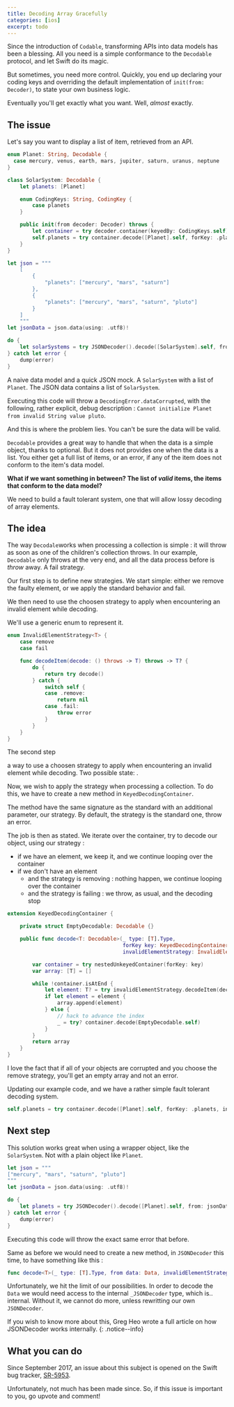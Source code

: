 ```yaml
---
title: Decoding Array Gracefully
categories: [ios]
excerpt: todo
---
```


Since the introduction of `Codable`, transforming APIs into data models has been a blessing. All you need is a simple conformance to the `Decodable` protocol, and let Swift do its magic.

But sometimes, you need more control. Quickly, you end up declaring your coding keys and overriding the default implementation of `init(from: Decoder)`, to state your own business logic.

Eventually you'll get exactly what you want. Well, *almost* exactly.

## The issue

Let's say you want to display a list of item, retrieved from an API.

```swift
enum Planet: String, Decodable {
  case mercury, venus, earth, mars, jupiter, saturn, uranus, neptune
}

class SolarSystem: Decodable {
    let planets: [Planet]

    enum CodingKeys: String, CodingKey {
        case planets
    }

    public init(from decoder: Decoder) throws {
        let container = try decoder.container(keyedBy: CodingKeys.self)
        self.planets = try container.decode([Planet].self, forKey: .planets)
    }
}

let json = """
    [
        {
            "planets": ["mercury", "mars", "saturn"]
        },
        {
            "planets": ["mercury", "mars", "saturn", "pluto"]
        }
    ]
    """
let jsonData = json.data(using: .utf8)!

do {
    let solarSystems = try JSONDecoder().decode([SolarSystem].self, from: jsonData)
} catch let error {
    dump(error)
}
```

A naive data model and a quick JSON mock. A `SolarSystem` with a list of `Planet`. The JSON data contains a list of `SolarSystem`.

Executing this code will throw a `DecodingError.dataCorrupted`, with the following, rather explicit, debug description : `Cannot initialize Planet from invalid String value pluto`.

And this is where the problem lies. You can't be sure the data will be valid.

`Decodable` provides a great way to handle that when the data is a simple object, thanks to optional. But it does not provides one when the data is a list. You either get a full list of items, or an error, if any of the item does not conform to the item's data model.

**What if we want something in between? The list of *valid* items, the items that conform to the data model?**

We need to build a fault tolerant system, one that will allow lossy decoding of array elements.

## The idea

The way `Decodale`works when processing a collection is simple : it will throw as soon as one of the children's collection throws. In our example, `Decodable` only throws at the very end, and all the data process before is *throw* away. A fail strategy.

Our first step is to define new strategies. We start simple: either we remove the faulty element, or we apply the standard behavior and fail. 

We then need to use the choosen strategy to apply when encountering an invalid element while decoding.

We'll use a generic enum to represent it.

```swift
enum InvalidElementStrategy<T> {
    case remove
    case fail

    func decodeItem(decode: () throws -> T) throws -> T? {
        do {
            return try decode()
        } catch {
            switch self {
            case .remove:
                return nil
            case .fail:
                throw error
            }
        }
    }
}
```

The second step 

a way to use a choosen strategy to apply when encountering an invalid element while decoding. Two possible state: .

Now, we wish to apply the strategy when processing a collection. To do this, we have to create a new method in `KeyedDecodingContainer`.

The method have the same signature as the standard with an additional parameter, our strategy. By default, the strategy is the standard one, throw an error.

The job is then as stated. We iterate over the container, try to decode our object, using our strategy :

- if we have an element, we keep it, and we continue looping over the container
- if we don't have an element
  - and the strategy is removing : nothing happen, we continue looping over the container
  - and the strategy is failing : we throw, as usual, and the decoding stop

````swift
extension KeyedDecodingContainer {

    private struct EmptyDecodable: Decodable {}

    public func decode<T: Decodable>(_ type: [T].Type,
                                     forKey key: KeyedDecodingContainer<K>.Key,
                                     invalidElementStrategy: InvalidElementStrategy<T> = .fail) throws -> [T] {

        var container = try nestedUnkeyedContainer(forKey: key)
        var array: [T] = []

        while !container.isAtEnd {
            let element: T? = try invalidElementStrategy.decodeItem(decode: { try container.decode(T.self) })
            if let element = element {
                array.append(element)
            } else {
                // hack to advance the index
                _ = try? container.decode(EmptyDecodable.self)
            }
        }
        return array
    }
}
````

I love the fact that if all of your objects are corrupted and you choose the remove strategy, you'll get an empty array and not an error. 

Updating our example code, and we have a rather simple fault tolerant decoding system.

```swift
self.planets = try container.decode([Planet].self, forKey: .planets, invalidElementStrategy: .remove)
```

## Next step

This solution works great when using a wrapper object, like the `SolarSystem`. Not with a plain object like `Planet`.

```swift
let json = """
["mercury", "mars", "saturn", "pluto"]
"""
let jsonData = json.data(using: .utf8)!

do {
    let planets = try JSONDecoder().decode([Planet].self, from: jsonData)
} catch let error {
    dump(error)
}
```

Executing this code will throw the exact same error that before.

Same as before we would need to create a new method, in `JSONDecoder` this time, to have something like this :

```swift
func decode<T>(_ type: [T].Type, from data: Data, invalidElementStrategy: InvalidElementStrategy<T> = .fail) throws -> [T] where T : Decodable
```

Unfortunately, we hit the limit of our possibilities. In order to decode the `Data` we would need access to the internal `_JSONDecoder` type, which is.. internal. Without it, we cannot do more, unless rewritting our own `JSONDecoder`.

If you wish to know more about this, Greg Heo wrote a full article on how JSONDecoder works internally.
{: .notice--info}

## What you can do

Since September 2017, an issue about this subject is opened on the Swift bug tracker, [SR-5953](https://bugs.swift.org/browse/SR-5953). 

Unfortunately, not much has been made since. So, if this issue is important to you, go upvote and comment!